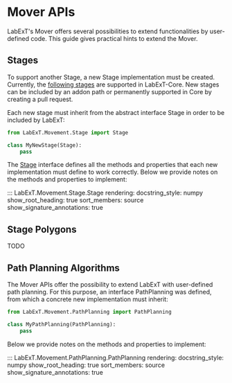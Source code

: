 # Mover APIs

LabExT's Mover offers several possibilities to extend functionalities by user-defined code.
This guide gives practical hints to extend the Mover.

## Stages

To support another Stage, a new Stage implementation must be created.
Currently, the [following stages](https://github.com/LabExT/LabExT/tree/dev/LabExT/Movement/Stages) are supported in LabExT-Core.
New stages can be included by an addon path or permanently supported in Core by creating a pull request.

Each new stage must inherit from the abstract interface Stage in order to be included by LabExT:

```py
from LabExT.Movement.Stage import Stage

class MyNewStage(Stage):
    pass
```

The [Stage](https://github.com/LabExT/LabExT/blob/dev/LabExT/Movement/Stage.py) interface defines all the methods and properties that each new implementation must define to work correctly.
Below we provide notes on the methods and properties to implement:

::: LabExT.Movement.Stage.Stage
    rendering:
        docstring_style: numpy
        show_root_heading: true
        sort_members: source
        show_signature_annotations: true


## Stage Polygons
TODO


## Path Planning Algorithms
The Mover APIs offer the possibility to extend LabExT with user-defined path planning.
For this purpose, an interface PathPlanning was defined, from which a concrete new implementation must inherit:

```py
from LabExT.Movement.PathPlanning import PathPlanning

class MyPathPlanning(PathPlanning):
    pass
```

Below we provide notes on the methods and properties to implement:

::: LabExT.Movement.PathPlanning.PathPlanning
    rendering:
        docstring_style: numpy
        show_root_heading: true
        sort_members: source
        show_signature_annotations: true